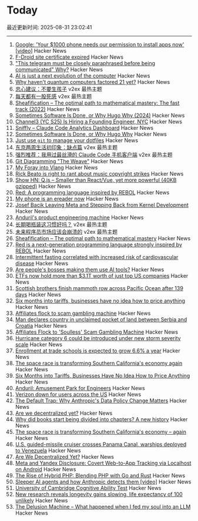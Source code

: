 # Today

最近更新时间: 2025-08-31 23:02:41

--- 
1. [Google: 'Your $1000 phone needs our permission to install apps now' [video]](https://www.youtube.com/watch?v=QBEKlIV_70E) Hacker News
2. [F-Droid site certificate expired](https://gitlab.com/fdroid/fdroid-website/-/issues/883) Hacker News
3. ["This telegram must be closely paraphrased before being communicated" Why?](https://history.stackexchange.com/questions/79371/this-telegram-must-be-closely-paraphrased-before-being-communicated-to-anyone) Hacker News
4. [AI is just a next evolution of the computer](https://www.vincirufus.com/posts/ai-next-evolution-of-computers/) Hacker News
5. [Why haven't quantum computers factored 21 yet?](https://algassert.com/post/2500) Hacker News
6. [忠心建议：不要生孩子](https://www.v2ex.com/t/1156075) v2ex 最热主题
7. [每天都有一股死感](https://www.v2ex.com/t/1156043) v2ex 最热主题
8. [Sheafification – The optimal path to mathematical mastery: The fast track (2022)](https://sheafification.com/the-fast-track/) Hacker News
9. [Sometimes Software Is Done, or Why Hugo Why (2024)](https://commaok.xyz/post/on_hugo/) Hacker News
10. [Channel3 (YC S25) Is Hiring a Founding Engineer, NYC](https://channel3.notion.site/founding-engineer) Hacker News
11. [Sniffly – Claude Code Analytics Dashboard](https://github.com/chiphuyen/sniffly) Hacker News
12. [Sometimes Software Is Done, or Why Hugo Why](https://commaok.xyz/post/on_hugo/) Hacker News
13. [Just use `git` to manage your dotfiles](https://ericgreer.info/post/2025-08-31-simple-dotfiles-script/) Hacker News
14. [东京两周生活初印象：缺点篇](https://www.v2ex.com/t/1156053) v2ex 最热主题
15. [强烈推荐：我用过最丝滑的 Claude Code 手机客户端](https://www.v2ex.com/t/1156040) v2ex 最热主题
16. [Git Diagramming "The Weave"](https://daverupert.com/2025/08/git-diagramming-the-weave/) Hacker News
17. [My Foray into Vlang](https://kristun.dev/posts/my-foray-into-vlang/) Hacker News
18. [Rick Beato is right to rant about music copyright strikes](https://savingcountrymusic.com/rick-beato-is-right-to-rant-about-music-copyright-strikes/) Hacker News
19. [Show HN: Q.js – Smaller than React/Vue, yet more powerful (40KB gzipped)](https://github.com/Qbix/Q.js) Hacker News
20. [Red: A programming language inspired by REBOL](https://github.com/red/red) Hacker News
21. [My phone is an ereader now](https://www.davepagurek.com/blog/minimal-phone/) Hacker News
22. [Josef Bacik Leaving Meta and Stepping Back from Kernel Development](https://www.phoronix.com/news/Josef-Bacik-Leaves-Meta) Hacker News
23. [Anduril's product engineering machine](https://joincolossus.com/article/the-amusement-park-for-engineers/) Hacker News
24. [长期喝瓶装这习惯好吗？](https://www.v2ex.com/t/1156024) v2ex 最热主题
25. [未来程序员市场应该会崩溃的](https://www.v2ex.com/t/1156021) v2ex 最热主题
26. [Sheafification – The optimal path to mathematical mastery](https://sheafification.com/the-fast-track/) Hacker News
27. [Red is a next-generation programming language strongly inspired by REBOL](https://github.com/red/red) Hacker News
28. [Intermittent fasting correlated with increased risk of cardiovascular disease](https://www.bbc.com/news/articles/c0l6ye6xe12o) Hacker News
29. [Are people's bosses making them use AI tools?](https://piccalil.li/blog/are-peoples-bosses-really-making-them-use-ai/) Hacker News
30. [ETFs now hold more than $3.1T worth of just top US companies](https://www.signalbloom.ai/etf/stats) Hacker News
31. [Scottish brothers finish mammoth row across Pacific Ocean after 139 days](https://www.abc.net.au/news/2025-08-30/scottish-maclean-brothers-finish-pacific-ocean-row/105711488) Hacker News
32. [Six months into tariffs, businesses have no idea how to price anything](https://www.wsj.com/business/retail/trump-tariff-business-price-impact-37b630c8) Hacker News
33. [Affiliates flock to scam gambling machine](https://krebsonsecurity.com/2025/08/affiliates-flock-to-soulless-scam-gambling-machine/) Hacker News
34. [Man declares country in unclaimed pocket of land between Serbia and Croatia](https://www.nbcnews.com/world/europe/viva-verdis-man-declares-country-unclaimed-pocket-land-serbia-croatia-rcna228004) Hacker News
35. [Affiliates Flock to 'Soulless' Scam Gambling Machine](https://krebsonsecurity.com/2025/08/affiliates-flock-to-soulless-scam-gambling-machine/) Hacker News
36. [Hurricane category 6 could be introduced under new storm severity scale](https://www.livescience.com/planet-earth/hurricanes/now-is-the-time-hurricane-category-6-could-be-introduced-under-new-storm-severity-scale) Hacker News
37. [Enrollment at trade schools is expected to grow 6.6% a year](https://finance.yahoo.com/news/ai-cant-install-an-hvac-system-why-gen-z-is-flocking-to-jobs-in-the-trades-171735856.html) Hacker News
38. [The space race is transforming Southern California's economy again](https://www.latimes.com/business/story/2025-08-28/how-the-new-space-economy-is-transforming-southern-california) Hacker News
39. [Six Months into Tariffs, Businesses Have No Idea How to Price Anything](https://www.wsj.com/business/retail/trump-tariff-business-price-impact-37b630c8) Hacker News
40. [Anduril: Amusement Park for Engineers](https://joincolossus.com/article/the-amusement-park-for-engineers/) Hacker News
41. [Verizon down for users across the US](https://www.dailymail.co.uk/news/article-15050499/Verizon-goes-tens-thousands-users-US.html) Hacker News
42. [The Default Trap: Why Anthropic's Data Policy Change Matters](https://natesnewsletter.substack.com/p/the-default-trap-why-anthropics-data) Hacker News
43. [Are we decentralized yet?](https://arewedecentralizedyet.online/) Hacker News
44. [Why did books start being divided into chapters? A new history](https://sydneyreviewofbooks.com/reviews/just-a-little-longer) Hacker News
45. [The space race is transforming Southern California's economy – again](https://www.latimes.com/business/story/2025-08-28/how-the-new-space-economy-is-transforming-southern-california) Hacker News
46. [U.S. guided-missile cruiser crosses Panama Canal, warships deployed to Venezuela](https://www.cbsnews.com/news/us-guided-missile-cruiser-panama-canal-warships-deployed-venezuela/) Hacker News
47. [Are We Decentralized Yet?](https://arewedecentralizedyet.online/) Hacker News
48. [Meta and Yandex Disclosure: Covert Web-to-App Tracking via Localhost on Android](https://localmess.github.io?new) Hacker News
49. [The Rise of Hybrid PHP: Blending PHP with Go and Rust](https://yekdeveloper.com/p/4-the-rise-of-hybrid-php) Hacker News
50. [Sleeper AI agents and how Anthropic detects them [video]](https://www.youtube.com/watch?v=Z3WMt_ncgUI) Hacker News
51. [University of Cambridge Cognitive Ability Test](https://planning.e-psychometrics.com/test/icar60) Hacker News
52. [New research reveals longevity gains slowing, life expectancy of 100 unlikely](https://lafollette.wisc.edu/news/new-research-reveals-longevity-gains-slowing-life-expectancy-of-100-unlikely/) Hacker News
53. [The Delusion Machine – What happened when I fed my soul into an LLM](https://hedgehogreview.com/web-features/thr/posts/the-delusion-machine) Hacker News
